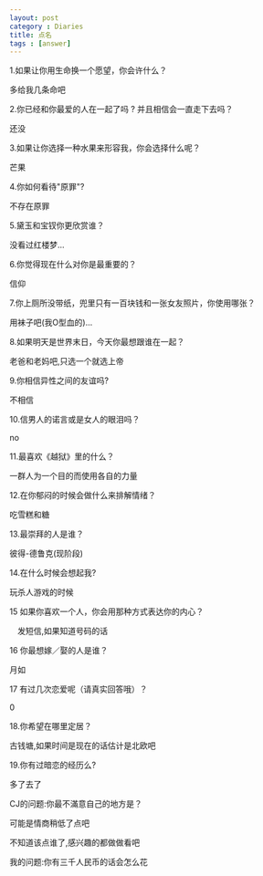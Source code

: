 ```yaml
---
layout: post
category : Diaries
title: 点名
tags : [answer]
---
```


1.如果让你用生命换一个愿望，你会许什么？

多给我几条命吧

2.你已经和你最爱的人在一起了吗 ? 并且相信会一直走下去吗？

还没

3.如果让你选择一种水果来形容我，你会选择什么呢？

芒果

4.你如何看待"原罪"?

不存在原罪

5.黛玉和宝钗你更欣赏谁？

没看过红楼梦...

6.你觉得现在什么对你是最重要的？

信仰

7.你上厕所没带纸，兜里只有一百块钱和一张女友照片，你使用哪张？

用袜子吧(我O型血的)...

8.如果明天是世界末日，今天你最想跟谁在一起？

老爸和老妈吧,只选一个就选上帝

9.你相信异性之间的友谊吗?

不相信

10.信男人的诺言或是女人的眼泪吗？

no

11.最喜欢《越狱》里的什么？

一群人为一个目的而使用各自的力量

12.在你郁闷的时候会做什么来排解情绪？

吃雪糕和糖

13.最崇拜的人是谁？

彼得-德鲁克(现阶段)

14.在什么时候会想起我?

玩杀人游戏的时候 

15 如果你喜欢一个人，你会用那种方式表达你的内心？ 

　发短信,如果知道号码的话

16 你最想嫁／娶的人是谁？ 

月如

17 有过几次恋爱呢（请真实回答哦）？

0

18.你希望在哪里定居？

古钱塘,如果时间是现在的话估计是北欧吧

19.你有过暗恋的经历么?

多了去了

CJ的问题:你最不滿意自己的地方是？

可能是情商稍低了点吧

不知道该点谁了,感兴趣的都做做看吧

我的问题:你有三千人民币的话会怎么花
